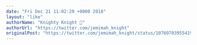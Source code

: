 ```yaml
---
date: "Fri Dec 21 11:02:29 +0000 2018"
layout: "like"
authorName: "Knighty Knight 💾"
authorUrl: "https://twitter.com/jemimah_knight"
originalPost: "https://twitter.com/jemimah_knight/status/1076070395541946369"
---
```

